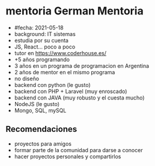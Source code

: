 # mentoria German Mentoria

- #fecha: 2021-05-18
- background: IT sistemas
- estudia por su cuenta
- JS, React... poco a poco
- tutor en https://www.coderhouse.es/
- +5 años programando
- 3 años en un programa de programacion en Argentina
- 2 años de mentor en el mismo programa
- no diseño
- backend con python (le gusto)
- backend con PHP + Laravel (muy enroscado)
- backend con JAVA (muy robusto y el cuesta mucho)
- NodeJS (le gusto)
- Mongo, SQL, mySQL


## Recomendaciones

- proyectos para amigos
- formar parte de la comunidad para darse a conocer
- hacer proyectos personales y compartirlos
